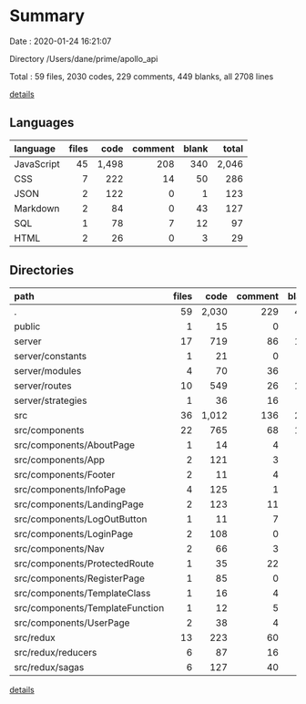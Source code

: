 # Summary

Date : 2020-01-24 16:21:07

Directory /Users/dane/prime/apollo_api

Total : 59 files,  2030 codes, 229 comments, 449 blanks, all 2708 lines

[details](details.md)

## Languages
| language | files | code | comment | blank | total |
| :--- | ---: | ---: | ---: | ---: | ---: |
| JavaScript | 45 | 1,498 | 208 | 340 | 2,046 |
| CSS | 7 | 222 | 14 | 50 | 286 |
| JSON | 2 | 122 | 0 | 1 | 123 |
| Markdown | 2 | 84 | 0 | 43 | 127 |
| SQL | 1 | 78 | 7 | 12 | 97 |
| HTML | 2 | 26 | 0 | 3 | 29 |

## Directories
| path | files | code | comment | blank | total |
| :--- | ---: | ---: | ---: | ---: | ---: |
| . | 59 | 2,030 | 229 | 449 | 2,708 |
| public | 1 | 15 | 0 | 2 | 17 |
| server | 17 | 719 | 86 | 169 | 974 |
| server/constants | 1 | 21 | 0 | 3 | 24 |
| server/modules | 4 | 70 | 36 | 22 | 128 |
| server/routes | 10 | 549 | 26 | 123 | 698 |
| server/strategies | 1 | 36 | 16 | 6 | 58 |
| src | 36 | 1,012 | 136 | 222 | 1,370 |
| src/components | 22 | 765 | 68 | 147 | 980 |
| src/components/AboutPage | 1 | 14 | 4 | 5 | 23 |
| src/components/App | 2 | 121 | 3 | 18 | 142 |
| src/components/Footer | 2 | 11 | 4 | 5 | 20 |
| src/components/InfoPage | 4 | 125 | 1 | 33 | 159 |
| src/components/LandingPage | 2 | 123 | 11 | 30 | 164 |
| src/components/LogOutButton | 1 | 11 | 7 | 3 | 21 |
| src/components/LoginPage | 2 | 108 | 0 | 11 | 119 |
| src/components/Nav | 2 | 66 | 3 | 8 | 77 |
| src/components/ProtectedRoute | 1 | 35 | 22 | 11 | 68 |
| src/components/RegisterPage | 1 | 85 | 0 | 8 | 93 |
| src/components/TemplateClass | 1 | 16 | 4 | 4 | 24 |
| src/components/TemplateFunction | 1 | 12 | 5 | 4 | 21 |
| src/components/UserPage | 2 | 38 | 4 | 7 | 49 |
| src/redux | 13 | 223 | 60 | 67 | 350 |
| src/redux/reducers | 6 | 87 | 16 | 18 | 121 |
| src/redux/sagas | 6 | 127 | 40 | 47 | 214 |

[details](details.md)